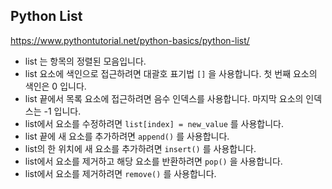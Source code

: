 ## Python List
https://www.pythontutorial.net/python-basics/python-list/

- list 는 항목의 정렬된 모음입니다.
- list 요소에 색인으로 접근하려면 대괄호 표기법 `[]` 을 사용합니다. 첫 번째 요소의 색인은 0 입니다.
- list 끝에서 목록 요소에 접근하려면 음수 인덱스를 사용합니다. 마지막 요소의 인덱스는 -1 입니다.
- list에서 요소를 수정하려면 `list[index] = new_value` 를 사용합니다.
- list 끝에 새 요소를 추가하려면 `append()` 를 사용합니다.
- list의 한 위치에 새 요소를 추가하려면 `insert()` 를 사용합니다.
- list에서 요소를 제거하고 해당 요소를 반환하려면 `pop()` 을 사용합니다.
- list에서 요소를 제거하려면 `remove()` 를 사용합니다.